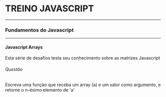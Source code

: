 # TREINO JAVASCRIPT #
---
### Fundamentos do Javascript ###
---
#### Javascript Arrays
Esta série de desafios testa seu conhecimento sobre as matrizes Javascript
###### Questão 
Escreva uma função que receba um array (a) e um valor como argumento, e retorne o n-ésimo elemento de 'a' 

